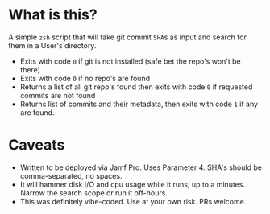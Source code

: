 # What is this? 

A simple `zsh` script that will take git commit `SHA`s as input and search for them in a User's directory. 

- Exits with code `0` if git is not installed (safe bet the repo's won't be there)
- Exits with code `0` if no repo's are found 
- Returns a list of all git repo's found then exits with code `0` if requested commits are not found 
- Returns list of commits and their metadata, then exits with code `1` if any are found. 

#  Caveats

- Written to be deployed via Jamf Pro. Uses Parameter 4. SHA's should be comma-separated, no spaces. 
- It will hammer disk I/O and cpu usage while it runs; up to a minutes. Narrow the search scope or run it off-hours.
- This was definitely vibe-coded. Use at your own risk. PRs welcome. 